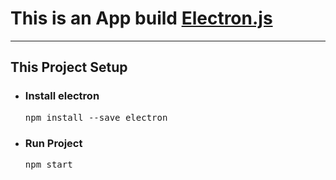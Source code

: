 # This is an App build [Electron.js](https://www.electronjs.org/)
<hr>
<h2>This Project Setup</h2>

<ul>
    <li><h3>Install electron</h3>
    <pre>npm install --save electron</pre>
    </li>
    <li><h3>Run Project</h3>
        <pre>npm start</pre>
    </li>
</ul>
